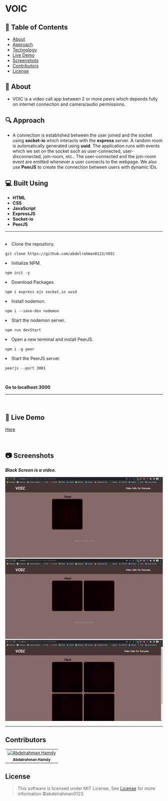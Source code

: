 # VOIC

## 📝 Table of Contents

- [About](#about)
- [Approach](#approach)
- [Technology](#tech)
- [Live Demo](#demo)
- [Screenshots](#Screenshots)
- [Contributors](#Contributors)
- [License](#license)

## 📙 About <a name = "about"></a>

- VOIC is a video call app between 2 or more peers which depends fully on internet connection and camera/audio permissions.

## 🔍 Approach <a name = "approach"></a>

- A connection is established between the user joined and the socket using **socket-io** which interacts with the **express** server. A random room is automatically generated using **uuid**. The application runs with events which we set on the socket such as user-connected, user-disconnected, join-room, etc.. The user-connected and the join-room event are emitted whenever a user connects to the webpage. We also use **PeerJS** to create the connection between users with dynamic IDs.

## 💻 Built Using <a name = "tech"></a>

- **HTML**
- **CSS**
- **JavaScript**
- **ExpressJS**
- **Socket-io**
- **PeerJS**

<hr>
<br>

<li>Clone the repository.

<br>

```
git clone https://github.com/abdelrahman0123/VOIC
```

<li>Initialize NPM.

<br>

```
npm init -y
```

<li>Download Packages.

<br>

```
npm i express ejs socket.io uuid
```

<li>Install nodemon.

<br>

```
npm i --save-dev nodemon
```

<li>Start the nodemon server.

<br>

```
npm run devStart
```

<li>Open a new terminal and install PeerJS.

<br>

```
npm i -g peer
```

<li>Start the PeerJS server.

<br>

```
peerjs --port 3001
```

<br>

**Go to localhost:3000**

<hr>
<br>

## 🎥 Live Demo <a name = "demo"></a>

<a href="https://drive.google.com/file/d/1SG5ZzVw_bEe_OWayIpKGMgeKjTX1OhBT/view?usp=sharing" >Here</a>

<br>

## 📷 Screenshots <a name = "Screenshots"></a>

**_Black Screen is a video._**

<div align="center">
   <img src="screenshots/S1.jpeg"></a>
   <img src="screenshots/S2.jpeg"></a>
   <img src="screenshots/S3.jpeg"></a>
   <hr>
</div>

## Contributors <a name = "Contributors"></a>

<table>
  <tr>
    <td align="center">
    <a href="https://github.com/abdelrahman0123" target="_blank">
    <img src="https://avatars.githubusercontent.com/u/67989900?v=4" width="150px;" alt="Abdelrahman Hamdy"/>
    <br />
    <sub><b>Abdelrahman Hamdy</b></sub></a>
    </td>
  </tr>
 </table>

## License <a name = "license"></a>

> This software is licensed under MIT License, See [License](https://github.com/abdelrahman0123/VOIC/blob/main/LICENSE) for more information ©abdelrahman0123.
